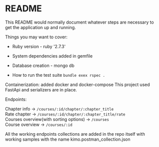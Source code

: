 # README

This README would normally document whatever steps are necessary to get the
application up and running.

Things you may want to cover:

* Ruby version - ruby '2.7.3'

* System dependencies added in gemfile

* Database creation - mongo db

* How to run the test suite
`bundle exex rspec .`

Containerization: added docker and docker-compose
This project used FastApi and serializers are in place.

Endpoints:

Chapter info -> `/courses/:id/chapter/:chapter_title`                                                    
Rate chapter -> `/courses/:id/chapter/:chapter_title/rate`                                                
Courses overview(with sorting options) -> `/courses`                                                                               
Course overview -> `/courses/:id`

All the working endpoints collections are added in the repo itself with working samples with the name kimo.postman_collection.json

